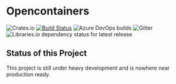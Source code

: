 # Opencontainers

![Crates.io](https://img.shields.io/crates/d/opencontainers.svg?style=flat-square)
[![Build Status](https://img.shields.io/travis/fubarnetes/opencontainers-rs.svg?style=flat-square)](https://travis-ci.com/fubarnetes/opencontainers-rs)
![Azure DevOps builds](https://img.shields.io/azure-devops/build/fubarnetes/5f80689d-e1c2-4a05-ba61-90940c9228b2/1?label=azure%20pipelines&style=flat-square)
![Gitter](https://img.shields.io/gitter/room/fubarnetes/opencontainers-rs.svg?style=flat-square)
![Libraries.io dependency status for latest release](https://img.shields.io/librariesio/release/fubarnetes/opencontainers-rs.svg?style=flat-square)

## Status of this Project

This project is still under heavy development and is nowhere near production ready.
